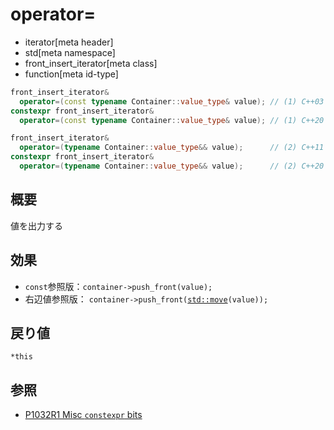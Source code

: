 # operator=
* iterator[meta header]
* std[meta namespace]
* front_insert_iterator[meta class]
* function[meta id-type]

```cpp
front_insert_iterator&
  operator=(const typename Container::value_type& value); // (1) C++03
constexpr front_insert_iterator&
  operator=(const typename Container::value_type& value); // (1) C++20

front_insert_iterator&
  operator=(typename Container::value_type&& value);      // (2) C++11
constexpr front_insert_iterator&
  operator=(typename Container::value_type&& value);      // (2) C++20
```

## 概要
値を出力する


## 効果
- `const`参照版：`container->push_front(value);`
- 右辺値参照版： `container->push_front(`[`std::move`](/reference/utility/move.md)`(value));`


## 戻り値
`*this`


## 参照
- [P1032R1 Misc `constexpr` bits](http://www.open-std.org/jtc1/sc22/wg21/docs/papers/2018/p1032r1.html)
